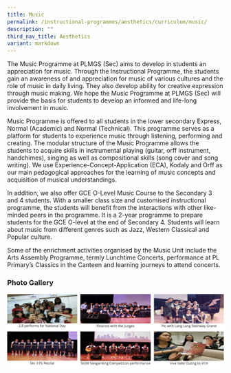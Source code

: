 ```yaml
---
title: Music
permalink: /instructional-programmes/aesthetics/curriculum/music/
description: ""
third_nav_title: Aesthetics
variant: markdown
---
```

The Music Programme at PLMGS (Sec) aims to develop in students an appreciation for music. Through the Instructional Programme, the students gain an awareness of and appreciation for music of various cultures and the role of music in daily living. They also develop ability for creative expression through music making. We hope the Music Programme at PLMGS (Sec) will provide the basis for students to develop an informed and life-long involvement in music.

  

Music Programme is offered to all students in the lower secondary Express, Normal (Academic) and Normal (Technical). This programme serves as a platform for students to experience music through listening, performing and creating. The modular structure of the Music Programme allows the students to acquire skills in instrumental playing (guitar, orff instrument, handchimes), singing as well as compositional skills (song cover and song writing). We use Experience-Concept-Application (ECA), Kodaly and Orff as our main pedagogical approaches for the learning of music concepts and acquisition of musical understandings.  

  

In addition, we also offer GCE O-Level Music Course to the Secondary 3 and 4 students. With a smaller class size and customised instructional programme, the students will benefit from the interactions with other like-minded peers in the programme. It is a 2-year programme to prepare students for the GCE O-level at the end of Secondary 4. Students will learn about music from different genres such as Jazz, Western Classical and Popular culture. 

  

Some of the enrichment activities organised by the Music Unit include the Arts Assembly Programme, termly Lunchtime Concerts, performance at PL Primary’s Classics in the Canteen and learning journeys to attend concerts.

### Photo Gallery

![](/images/music%201.png)